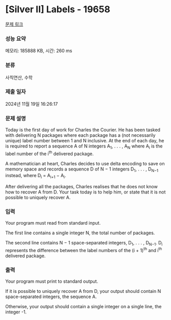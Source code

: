 # [Silver II] Labels - 19658 

[문제 링크](https://www.acmicpc.net/problem/19658) 

### 성능 요약

메모리: 185888 KB, 시간: 260 ms

### 분류

사칙연산, 수학

### 제출 일자

2024년 11월 19일 16:26:17

### 문제 설명

<p>Today is the first day of work for Charles the Courier. He has been tasked with delivering N packages where each package has a (not necessarily unique) label number between 1 and N inclusive. At the end of each day, he is required to report a sequence A of N integers A<sub>1</sub>, . . . , A<sub>N</sub> where A<sub>i</sub> is the label number of the i<sup>th</sup> delivered package.</p>

<p>A mathematician at heart, Charles decides to use delta encoding to save on memory space and records a sequence D of N − 1 integers D<sub>1</sub>, . . . , D<sub>N−1</sub> instead, where D<sub>i</sub> = A<sub>i+1</sub> − A<sub>i</sub>.</p>

<p>After delivering all the packages, Charles realises that he does not know how to recover A from D. Your task today is to help him, or state that it is not possible to uniquely recover A.</p>

### 입력 

 <p>Your program must read from standard input.</p>

<p>The first line contains a single integer N, the total number of packages.</p>

<p>The second line contains N − 1 space-separated integers, D<sub>1</sub>, . . . , D<sub>N−1</sub>. D<sub>i</sub> represents the difference between the label numbers of the (i + 1)<sup>th</sup> and i<sup>th</sup> delivered package.</p>

### 출력 

 <p>Your program must print to standard output.</p>

<p>If it is possible to uniquely recover A from D, your output should contain N space-separated integers, the sequence A.</p>

<p>Otherwise, your output should contain a single integer on a single line, the integer -1.</p>

